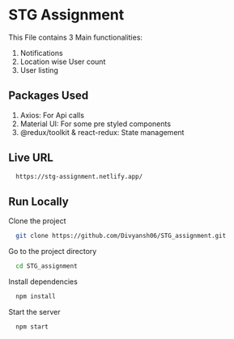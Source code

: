 # STG Assignment

This File contains 3 Main functionalities:

1. Notifications
2. Location wise User count
3. User listing

## Packages Used

1. Axios: For Api calls
2. Material UI: For some pre styled components
3. @redux/toolkit & react-redux: State management

## Live URL

```bash
  https://stg-assignment.netlify.app/
```

## Run Locally

Clone the project

```bash
  git clone https://github.com/Divyansh06/STG_assignment.git
```

Go to the project directory

```bash
  cd STG_assignment
```

Install dependencies

```bash
  npm install
```

Start the server

```bash
  npm start
```
